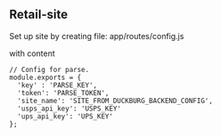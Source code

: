 ## Retail-site

Set up site by creating file: app/routes/config.js

with content

    // Config for parse.
    module.exports = {
      'key' : 'PARSE_KEY',
      'token': 'PARSE_TOKEN',
      'site_name': 'SITE_FROM_DUCKBURG_BACKEND_CONFIG',
      'usps_api_key': 'USPS_KEY'
      'ups_api_key': 'UPS_KEY'
    };
